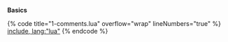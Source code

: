 **Basics**

{% code title="1-comments.lua" overflow="wrap" lineNumbers="true" %}
[include, lang:"lua"](./1-comments.lua)
{% endcode %}
